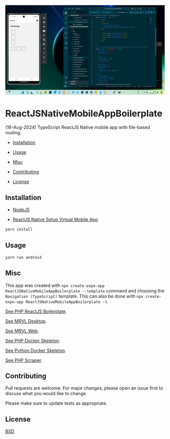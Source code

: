 <img src="https://github.com/kkamara/useful/blob/main/FlexboxDirectionMobileApp.png?raw=true" alt="FlexboxDirectionMobileApp.png" width=""/>

# ReactJSNativeMobileAppBoilerplate

(16-Aug-2024) TypeScript ReactJS Native mobile app with file-based routing.

* [Installation](#installation)

* [Usage](#usage)

* [Misc](#misc)

* [Contributing](#contributing)

* [License](#license)

## Installation

* [NodeJS](https://nodejs.org/en)

* [ReactJS Native Setup Virtual Mobile App](https://reactnative.dev/docs/environment-setup?guide=native&platform=android)

```bash
yarn install
```

## Usage

```bash
yarn run android
```

## Misc

This app was created with `npx create-expo-app ReactJSNativeMobileAppBoilerplate --template` command and choosing the `Navigation (TypeScript)` template. This can also be done with `npx create-expo-app ReactJSNativeMobileAppBoilerplate -t`.

[See PHP ReactJS Boilerplate](https://github.com/kkamara/php-reactjs-boilerplate).

[See MRVL Desktop](https://github.com/kkamara/mrvl-desktop).

[See MRVL Web](https://github.com/kkamara/mrvl-web).

[See PHP Docker Skeleton](https://github.com/kkamara/php-docker-skeleton).

[See Python Docker Skeleton](https://github.com/kkamara/python-docker-skeleton).

[See PHP Scraper](https://github.com/kkamara/php-scraper).

## Contributing
Pull requests are welcome. For major changes, please open an issue first to discuss what you would like to change.

Please make sure to update tests as appropriate.

## License
[BSD](https://opensource.org/licenses/BSD-3-Clause)
